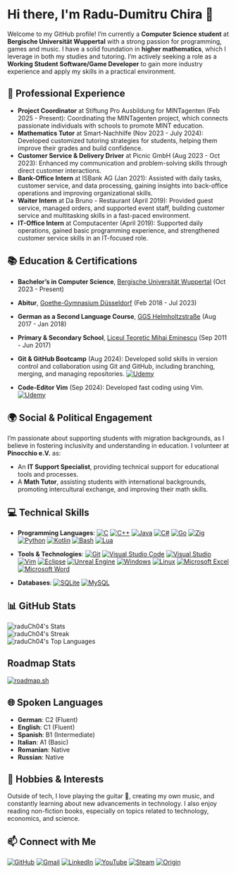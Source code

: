 # Hi there, I'm Radu-Dumitru Chira 👋

Welcome to my GitHub profile! I’m currently a **Computer Science student** at **Bergische Universität Wuppertal** with a strong passion for programming, games and music. I have a solid foundation in **higher mathematics**, which I leverage in both my studies and tutoring. I’m actively seeking a role as a **Working Student Software/Game Developer** to gain more industry experience and apply my skills in a practical environment.

## 💼 Professional Experience

- **Project Coordinator** at Stiftung Pro Ausbildung for MINTagenten (Feb 2025 - Present): Coordinating the MINTagenten project, which connects passionate individuals with schools to promote MINT education.
- **Mathematics Tutor** at Smart-Nachhilfe (Nov 2023 - July 2024): Developed customized tutoring strategies for students, helping them improve their grades and build confidence.
- **Customer Service & Delivery Driver** at Picnic GmbH (Aug 2023 - Oct 2023): Enhanced my communication and problem-solving skills through direct customer interactions.
- **Bank-Office Intern** at ISBank AG (Jan 2021): Assisted with daily tasks, customer service, and data processing, gaining insights into back-office operations and improving organizational skills.
- **Waiter Intern** at Da Bruno - Restaurant (April 2019): Provided guest service, managed orders, and supported event staff, building customer service and multitasking skills in a fast-paced environment.
- **IT-Office Intern** at Computacenter (April 2019): Supported daily operations, gained basic programming experience, and strengthened customer service skills in an IT-focused role.

## 📚 Education & Certifications

- **Bachelor’s in Computer Science**, [Bergische Universität Wuppertal](https://www.uni-wuppertal.de) (Oct 2023 - Present)
- **Abitur**, [Goethe-Gymnasium Düsseldorf](https://www.goethe-gymnasium.de) (Feb 2018 - Jul 2023)
- **German as a Second Language Course**, [GGS Helmholtzstraße](https://www.ggs-helmholtz.de) (Aug 2017 - Jan 2018)
- **Primary & Secondary School**, [Liceul Teoretic Mihai Eminescu](https://www.clasaviitorului.md/despre-noi/mihai-eminescu-balti) (Sep 2011 - Jun 2017)

- **Git & GitHub Bootcamp** (Aug 2024): Developed solid skills in version control and collaboration using Git and GitHub, including branching, merging, and managing repositories.
  [![Udemy](https://img.shields.io/badge/Udemy-A435F0?logo=udemy&logoColor=fff)](https://www.udemy.com/share/104c523@pXsxt5TANOmMeXpxU-2q0hjKxnO6XL80H5t4nYOkNCAnZRMfscwB6b9_sugD6UFzbg==/)
- **Code-Editor Vim** (Sep 2024): Developed fast coding using Vim.
  [![Udemy](https://img.shields.io/badge/Udemy-A435F0?logo=udemy&logoColor=fff)](https://www.udemy.com/share/101A3e3@sS30_k55J3HvtJZ-ahLUWqa7gX6pgKzInYgs_g5SmUp-dfECY_BxOPSYQ100oFM5RA==/)

## 🌍 Social & Political Engagement

I’m passionate about supporting students with migration backgrounds, as I believe in fostering inclusivity and understanding in education. I volunteer at **Pinocchio e.V.** as:
- An **IT Support Specialist**, providing technical support for educational tools and processes.
- A **Math Tutor**, assisting students with international backgrounds, promoting intercultural exchange, and improving their math skills.

## 💻 Technical Skills

- **Programming Languages**: 
  [![C](https://img.shields.io/badge/C-00599C?logo=c&logoColor=white)](#)
  [![C++](https://img.shields.io/badge/C++-%2300599C.svg?logo=c%2B%2B&logoColor=white)](#)
  [![Java](https://img.shields.io/badge/Java-%23ED8B00.svg?logo=openjdk&logoColor=white)](#)
  [![C#](https://custom-icon-badges.demolab.com/badge/C%23-%23239120.svg?logo=cshrp&logoColor=white)](#)
  [![Go](https://img.shields.io/badge/Go-%2300ADD8.svg?&logo=go&logoColor=white)](#)
  [![Zig](https://img.shields.io/badge/Zig-F7A41D?logo=zig&logoColor=fff)](#)
  [![Python](https://img.shields.io/badge/Python-3776AB?logo=python&logoColor=fff)](#)
  [![Kotlin](https://img.shields.io/badge/Kotlin-%237F52FF.svg?logo=kotlin&logoColor=white)](#)
  [![Bash](https://img.shields.io/badge/Bash-4EAA25?logo=gnubash&logoColor=fff)](#)
  [![Lua](https://img.shields.io/badge/Lua-%232C2D72.svg?logo=lua&logoColor=white)](#)

- **Tools & Technologies**: 
  [![Git](https://img.shields.io/badge/Git-F05032?logo=git&logoColor=fff)](#)
  [![Visual Studio Code](https://custom-icon-badges.demolab.com/badge/Visual%20Studio%20Code-0078d7.svg?logo=vsc&logoColor=white)](#)
  [![Visual Studio](https://custom-icon-badges.demolab.com/badge/Visual%20Studio-5C2D91.svg?&logo=visual-studio&logoColor=white)](#)
  [![Vim](https://img.shields.io/badge/Vim-%2311AB00.svg?logo=vim&logoColor=white)](#)
  [![Eclipse](https://img.shields.io/badge/Eclipse-FE7A16.svg?logo=Eclipse&logoColor=white)](#)
  [![Unreal Engine](https://img.shields.io/badge/Unreal%20Engine-%23313131.svg?logo=unrealengine&logoColor=white)](#)
  [![Windows](https://custom-icon-badges.demolab.com/badge/Windows-0078D6?logo=windows11&logoColor=white)](#)
  [![Linux](https://img.shields.io/badge/Linux-FCC624?logo=linux&logoColor=black)](#)
  [![Microsoft Excel](https://img.shields.io/badge/Microsoft_Excel-217346?style=flat&logo=microsoft-excel&logoColor=white)](https://img.shields.io/badge/Microsoft_Excel-217346?style=flat&logo=microsoft-excel&logoColor=white)
  [![Microsoft Word](https://img.shields.io/badge/Microsoft_Word-2B579A?style=flat&logo=microsoft-word&logoColor=white)](https://img.shields.io/badge/Microsoft_Word-2B579A?style=flat&logo=microsoft-word&logoColor=white)
  
- **Databases**:
  [![SQLite](https://img.shields.io/badge/SQLite-%2307405e.svg?logo=sqlite&logoColor=white)](#)
  [![MySQL](https://img.shields.io/badge/MySQL-4479A1?logo=mysql&logoColor=fff)](#)
  
## 📊 GitHub Stats

![raduCh04's Stats](https://github-readme-stats.vercel.app/api?username=raduCh04&theme=vue-dark&show_icons=true&hide_border=true&count_private=true)  
![raduCh04's Streak](https://github-readme-streak-stats.herokuapp.com/?user=raduCh04&theme=vue-dark&hide_border=true)  
![raduCh04's Top Languages](https://github-readme-stats.vercel.app/api/top-langs/?username=raduCh04&theme=vue-dark&show_icons=true&hide_border=true&layout=compact)

## Roadmap Stats

[![roadmap.sh](https://roadmap.sh/card/wide/646250dc410780a6d9b4e8a5?variant=dark)](https://roadmap.sh)

## 🌐 Spoken Languages

- **German**: C2 (Fluent)
- **English**: C1 (Fluent)
- **Spanish**: B1 (Intermediate)
- **Italian**: A1 (Basic)
- **Romanian**: Native
- **Russian**: Native

## 🎸 Hobbies & Interests

Outside of tech, I love playing the guitar 🎸, creating my own music, and constantly learning about new advancements in technology. I also enjoy reading non-fiction books, especially on topics related to technology, economics, and science.

## 📫 Connect with Me

[![GitHub](https://img.shields.io/badge/GitHub-%23121011.svg?logo=github&logoColor=white)](https://github.com/raduCh04)
[![Gmail](https://img.shields.io/badge/Gmail-D14836?logo=gmail&logoColor=white)](mailto:raduch04@gmail.com)
[![LinkedIn](https://img.shields.io/badge/Linkedin-%230077B5.svg?logo=linkedin&logoColor=white)](https://www.linkedin.com/in/radu-dumitru-chira-805a66292/)
[![YouTube](https://img.shields.io/badge/YouTube-%23FF0000.svg?logo=YouTube&logoColor=white)](https://www.youtube.com/@RaduChira04)
[![Steam](https://img.shields.io/badge/Steam-%23000000.svg?logo=steam&logoColor=white)](#)
[![Origin](https://img.shields.io/badge/Origin-F56C2D?logo=origin&logoColor=fff)](#)

